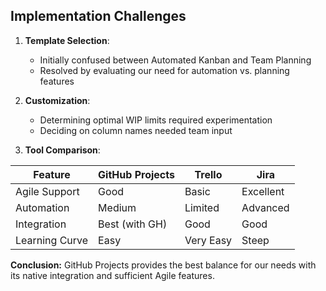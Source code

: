 ## Implementation Challenges

1. **Template Selection**:
   - Initially confused between Automated Kanban and Team Planning
   - Resolved by evaluating our need for automation vs. planning features

2. **Customization**:
   - Determining optimal WIP limits required experimentation
   - Deciding on column names needed team input

3. **Tool Comparison**:

| Feature         | GitHub Projects | Trello       | Jira          |
|-----------------|-----------------|--------------|---------------|
| Agile Support   | Good            | Basic        | Excellent     |
| Automation      | Medium          | Limited      | Advanced      |
| Integration     | Best (with GH)  | Good         | Good          |
| Learning Curve  | Easy            | Very Easy    | Steep         |

**Conclusion:** GitHub Projects provides the best balance for our needs with its native integration and sufficient Agile features.
